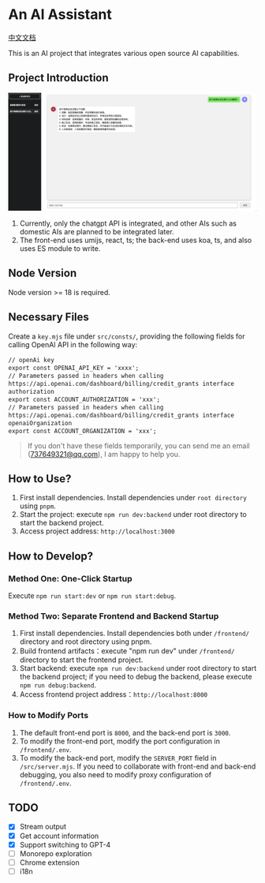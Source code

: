 # An AI Assistant

[中文文档](README_zh.md)

This is an AI project that integrates various open source AI capabilities.

## Project Introduction

![Screenshot](Screenshots/jietu.png)

1. Currently, only the chatgpt API is integrated, and other AIs such as domestic AIs are planned to be integrated later.
2. The front-end uses umijs, react, ts; the back-end uses koa, ts, and also uses ES module to write.

## Node Version

Node version >= 18 is required.

## Necessary Files

Create a `key.mjs` file under `src/consts/`, providing the following fields for calling OpenAI API in the following way:

```
// openAi key
export const OPENAI_API_KEY = 'xxxx';
// Parameters passed in headers when calling https://api.openai.com/dashboard/billing/credit_grants interface authorization
export const ACCOUNT_AUTHORIZATION = 'xxx';
// Parameters passed in headers when calling https://api.openai.com/dashboard/billing/credit_grants interface openaiOrganization
export const ACCOUNT_ORGANIZATION = 'xxx';

```

> If you don't have these fields temporarily, you can send me an email (737649321@qq.com), I am happy to help you.

## How to Use?

1. First install dependencies. Install dependencies under `root directory` using `pnpm`.
2. Start the project: execute `npm run dev:backend` under root directory to start the backend project.
3. Access project address: `http://localhost:3000`

## How to Develop?

### Method One: One-Click Startup

Execute `npm run start:dev` or `npm run start:debug`.

### Method Two: Separate Frontend and Backend Startup

1. First install dependencies. Install dependencies both under `/frontend/` directory and root directory using pnpm.
2. Build frontend artifacts：execute "npm run dev" under `/frontend/` directory to start the frontend project.
3. Start backend: execute `npm run dev:backend` under root directory to start the backend project; if you need to debug the backend, please execute `npm run debug:backend`.
4. Access frontend project address：`http://localhost:8000`

### How to Modify Ports

1. The default front-end port is `8000`, and the back-end port is `3000`.
2. To modify the front-end port, modify the port configuration in `/frontend/.env`.
3. To modify the back-end port, modify the `SERVER_PORT` field in `/src/server.mjs`. If you need to collaborate with front-end and back-end debugging, you also need to modify proxy configuration of `/frontend/.env`.

## TODO

- [x] Stream output
- [x] Get account information
- [x] Support switching to GPT-4
- [ ] Monorepo exploration
- [ ] Chrome extension
- [ ] i18n
